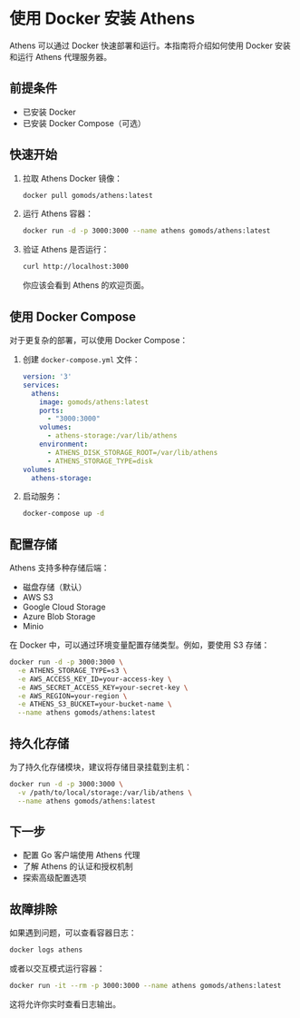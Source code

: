 # 使用 Docker 安装 Athens

Athens 可以通过 Docker 快速部署和运行。本指南将介绍如何使用 Docker 安装和运行 Athens 代理服务器。

## 前提条件

- 已安装 Docker
- 已安装 Docker Compose（可选）

## 快速开始

1. 拉取 Athens Docker 镜像：

   ```bash
   docker pull gomods/athens:latest
   ```

2. 运行 Athens 容器：

   ```bash
   docker run -d -p 3000:3000 --name athens gomods/athens:latest
   ```

3. 验证 Athens 是否运行：

   ```bash
   curl http://localhost:3000
   ```

   你应该会看到 Athens 的欢迎页面。

## 使用 Docker Compose

对于更复杂的部署，可以使用 Docker Compose：

1. 创建 `docker-compose.yml` 文件：

   ```yaml
   version: '3'
   services:
     athens:
       image: gomods/athens:latest
       ports:
         - "3000:3000"
       volumes:
         - athens-storage:/var/lib/athens
       environment:
         - ATHENS_DISK_STORAGE_ROOT=/var/lib/athens
         - ATHENS_STORAGE_TYPE=disk
   volumes:
     athens-storage:
   ```

2. 启动服务：

   ```bash
   docker-compose up -d
   ```

## 配置存储

Athens 支持多种存储后端：

- 磁盘存储（默认）
- AWS S3
- Google Cloud Storage
- Azure Blob Storage
- Minio

在 Docker 中，可以通过环境变量配置存储类型。例如，要使用 S3 存储：

```bash
docker run -d -p 3000:3000 \
  -e ATHENS_STORAGE_TYPE=s3 \
  -e AWS_ACCESS_KEY_ID=your-access-key \
  -e AWS_SECRET_ACCESS_KEY=your-secret-key \
  -e AWS_REGION=your-region \
  -e ATHENS_S3_BUCKET=your-bucket-name \
  --name athens gomods/athens:latest
```

## 持久化存储

为了持久化存储模块，建议将存储目录挂载到主机：

```bash
docker run -d -p 3000:3000 \
  -v /path/to/local/storage:/var/lib/athens \
  --name athens gomods/athens:latest
```

## 下一步

- 配置 Go 客户端使用 Athens 代理
- 了解 Athens 的认证和授权机制
- 探索高级配置选项

## 故障排除

如果遇到问题，可以查看容器日志：

```bash
docker logs athens
```

或者以交互模式运行容器：

```bash
docker run -it --rm -p 3000:3000 --name athens gomods/athens:latest
```

这将允许你实时查看日志输出。